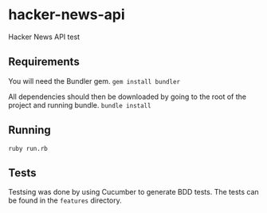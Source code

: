 hacker-news-api
===============

Hacker News API test

Requirements
------------

You will need the Bundler gem.
`gem install bundler`

All dependencies should then be downloaded by going to the root of the project and running bundle.
`bundle install`

Running
-------
`ruby run.rb`

Tests
-----

Testsing was done by using Cucumber to generate BDD tests. The tests can be found in the `features` directory.